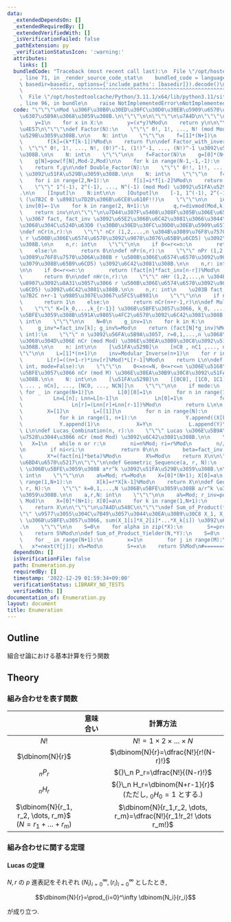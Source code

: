```yaml
---
data:
  _extendedDependsOn: []
  _extendedRequiredBy: []
  _extendedVerifiedWith: []
  _isVerificationFailed: false
  _pathExtension: py
  _verificationStatusIcon: ':warning:'
  attributes:
    links: []
  bundledCode: "Traceback (most recent call last):\n  File \"/opt/hostedtoolcache/Python/3.11.1/x64/lib/python3.11/site-packages/onlinejudge_verify/documentation/build.py\"\
    , line 71, in _render_source_code_stat\n    bundled_code = language.bundle(stat.path,\
    \ basedir=basedir, options={'include_paths': [basedir]}).decode()\n          \
    \         ^^^^^^^^^^^^^^^^^^^^^^^^^^^^^^^^^^^^^^^^^^^^^^^^^^^^^^^^^^^^^^^^^^^^^^^^^^^^^^^^^\n\
    \  File \"/opt/hostedtoolcache/Python/3.11.1/x64/lib/python3.11/site-packages/onlinejudge_verify/languages/python.py\"\
    , line 96, in bundle\n    raise NotImplementedError\nNotImplementedError\n"
  code: "\"\"\"\nMod \u306F\u30B0\u30ED\u30FC\u30D0\u30EB\u5909\u6570\u304B\u3089\u306E\
    \u6307\u5B9A\u3068\u3059\u308B.\n\"\"\"\n\n\"\"\"\n\u7A4D\n\"\"\"\ndef product_modulo(*X):\n\
    \    y=1\n    for x in X:\n        y=(x*y)%Mod\n    return y\n\n\"\"\"\n\u968E\
    \u4E57\n\"\"\"\ndef Factor(N):\n    \"\"\" 0!, 1!, ..., N! (mod Mod) \u3092\u51FA\
    \u529B\u3059\u308B.\n\n    N: int\n    \"\"\"\n    f=[1]*(N+1)\n    for k in range(1,N+1):\n\
    \        f[k]=(k*f[k-1])%Mod\n    return f\n\ndef Factor_with_inverse(N):\n  \
    \  \"\"\" 0!, 1!, ..., N!, (0!)^-1, (1!)^-1, ..., (N!)^-1 \u3092\u51FA\u529B\u3059\
    \u308B.\n\n    N: int\n    \"\"\"\n\n    f=Factor(N)\n    g=[0]*(N+1)\n\n    N=min(N,Mod-1)\n\
    \    g[N]=pow(f[N],Mod-2,Mod)\n\n    for k in range(N-1,-1,-1):\n        g[k]=((k+1)*g[k+1])%Mod\n\
    \    return f,g\n\ndef Double_Factor(N):\n    \"\"\" 0!!, 1!!, ..., N!! (mod Mod)\
    \ \u3092\u51FA\u529B\u3059\u308B.\n\n    N: int\n    \"\"\"\n    f=[1]*(N+1)\n\
    \    for i in range(2,N+1):\n        f[i]=i*f[i-2]%Mod\n    return f\n\ndef Modular_Inverse(N):\n\
    \    \"\"\" 1^(-1), 2^(-1), ..., N^(-1) (mod Mod) \u3092\u51FA\u529B\u3059\u308B\
    .\n\n    [Input]\n    N:int\n\n    [Output]\n    [-1, 1^(-1), 2^(-1), ..., N^(-1)]\
    \ (\u7B2C 0 \u8981\u7D20\u306B\u6CE8\u610F!!)\n    \"\"\"\n\n    inv=[1]*(N+1);\
    \ inv[0]=-1\n    for k in range(2, N+1):\n        q,r=divmod(Mod,k)\n        inv[k]=(-q*inv[r])%Mod\n\
    \    return inv\n\n\"\"\"\n\u7D44\u307F\u5408\u308F\u305B\u306E\u6570\nFactor_with_inverse\
    \ \u3067 fact, fact_inv \u3092\u65E2\u306B\u6C42\u3081\u3066\u3044\u308B\u3053\
    \u3068\u304C\u524D\u63D0 (\u30B0\u30ED\u30FC\u30D0\u30EB\u5909\u6570)\n\"\"\"\n\
    \ndef nCr(n,r):\n    \"\"\" nCr (1,2,...,n \u304B\u3089\u76F8\u7570\u306A\u308B\
    \ r \u500B\u306E\u6574\u6570\u3092\u9078\u3076\u65B9\u6CD5) \u3092\u6C42\u3081\
    \u308B.\n\n    n,r: int\n    \"\"\"\n\n    if 0<=r<=n:\n        return fact[n]*(fact_inv[r]*fact_inv[n-r]%Mod)%Mod\n\
    \    else:\n        return 0\n\ndef nPr(n,r):\n    \"\"\" nPr (1,2,...,n \u304B\
    \u3089\u76F8\u7570\u306A\u308B r \u500B\u306E\u6574\u6570\u3092\u9078\u3073, \u4E26\
    \u3079\u308B\u65B9\u6CD5) \u3092\u6C42\u3081\u308B.\n\n    n,r: int\n    \"\"\"\
    \n\n    if 0<=r<=n:\n        return (fact[n]*fact_inv[n-r])%Mod\n    else:\n \
    \       return 0\n\ndef nHr(n,r):\n    \"\"\" nHr (1,2,...,n \u304B\u3089\u91CD\
    \u8907\u3092\u8A31\u3057\u3066 r \u500B\u306E\u6574\u6570\u3092\u9078\u3076\u65B9\
    \u6CD5) \u3092\u6C42\u3081\u308B.\n\n    n,r: int\n    \u203B fact, fact_inv \u306F\
    \u7B2C n+r-1 \u9805\u307E\u3067\u5FC5\u8981\n    \"\"\"\n\n    if n==r==0:\n \
    \       return 1\n    else:\n        return nCr(n+r-1,r)\n\ndef Multinomial_Coefficient(*K):\n\
    \    \"\"\" K=[k_0,...,k_{r-1}] \u306B\u5BFE\u3057\u3066, k_0, ..., k_{r-1} \u306B\
    \u5BFE\u3059\u308B\u591A\u9805\u4FC2\u6570\u3092\u6C42\u3081\u308B.\n\n    k_i:\
    \ int\n    \"\"\"\n\n    N=0\n    g_inv=1\n    for k in K:\n        N+=k\n   \
    \     g_inv*=fact_inv[k]; g_inv%=Mod\n    return (fact[N]*g_inv)%Mod\n\ndef Binomial_Coefficient_Modulo_List(n:\
    \ int):\n    \"\"\" n \u3092\u56FA\u5B9A\u3057, r=0,1,...,n \u3068\u3057\u305F\
    \u3068\u304D\u306E nCr (mod Mod) \u306E\u30EA\u30B9\u30C8\u3092\u51FA\u529B\u3059\
    \u308B.\n\n    n: int\n\n    [\u51FA\u529B]\n    [nC0 , nC1 ,..., nCn]\n    \"\
    \"\"\n\n    L=[1]*(n+1)\n    inv=Modular_Inverse(n+1)\n    for r in range(1, n+1):\n\
    \        L[r]=((n+1-r)*inv[r]%Mod)*L[r-1]%Mod\n    return L\n\ndef Pascal_Triangle(N:\
    \ int, mode=False):\n    \"\"\"\n    0<=n<=N, 0<=r<=n \u306E\u5168\u3066\u306B\
    \u5BFE\u3057\u3066 nCr (mod M) \u306E\u30EA\u30B9\u30C8\u3092\u51FA\u529B\u3059\
    \u308B.\n\n    N: int\n\n    [\u51FA\u529B]\n    [[0C0], [1C0, 1C1], ... , [nC0,\
    \ ... , nCn], ..., [NC0, ..., NCN]]\n    \"\"\"\n\n    if mode:\n        L=[[0]*(N+1)\
    \ for _ in range(N+1)]\n        L[0][0]=1\n        for n in range(1,N+1):\n  \
    \          Ln=L[n]; Lnn=L[n-1]\n            Ln[0]=1\n            for r in range(1,N+1):\n\
    \                Ln[r]=(Lnn[r]+Lnn[r-1])%Mod\n        return L\n\n    else:\n\
    \        X=[1]\n        L=[[1]]\n        for n in range(N):\n            Y=[1]\n\
    \            for k in range(1, n+1):\n                Y.append((X[k]+X[k-1])%Mod)\n\
    \            Y.append(1)\n            X=Y\n            L.append(Y)\n    return\
    \ L\n\ndef Lucas_Combination(n, r):\n    \"\"\" Lucas \u306E\u5B9A\u7406\u3092\
    \u7528\u3044\u3066 nCr (mod Mod) \u3092\u6C42\u3081\u308B.\n\n    \"\"\"\n\n \
    \   X=1\n    while n or r:\n        ni=n%Mod; ri=r%Mod\n        n//=Mod; r//=Mod\n\
    \n        if ni<ri:\n            return 0\n\n        beta=fact_inv[ri]*fact_inv[ni-ri]%Mod\n\
    \        X*=(fact[ni]*beta)%Mod\n        X%=Mod\n    return X\n\n\"\"\"\n\u7B49\
    \u6BD4\u6570\u5217\n\"\"\"\n\ndef Geometric_Sequence(a, r, N):\n    \"\"\" k=0,1,...,N\
    \ \u306B\u5BFE\u3059\u308B a*r^k \u3092\u51FA\u529B\u3059\u308B.\n\n    a,r,N:\
    \ int\n    \"\"\"\n\n    a%=Mod; r%=Mod\n    X=[0]*(N+1); X[0]=a\n    for k in\
    \ range(1,N+1):\n        X[k]=r*X[k-1]%Mod\n    return X\n\ndef Geometric_Inverse_Sequence(a,\
    \ r, N):\n    \"\"\" k=0,1,...,N \u306B\u5BFE\u3059\u308B a/r^k \u3092\u51FA\u529B\
    \u3059\u308B.\n\n    a,r,N: int\n    \"\"\"\n\n    a%=Mod; r_inv=pow(r, Mod-2,\
    \ Mod)\n    X=[0]*(N+1); X[0]=a\n    for k in range(1,N+1):\n        X[k]=r_inv*X[k-1]%Mod\n\
    \    return X\n\n\"\"\"\n\u7A4D\u548C\n\"\"\"\ndef Sum_of_Product(*X):\n    \"\
    \"\" \u9577\u3055\u304C\u7B49\u3057\u3044\u30EA\u30B9\u30C8 X_1, X_2, ..., X_k\
    \ \u306B\u5BFE\u3057\u3066, sum(X_1[i]*X_2[i]*...*X_k[i]) \u3092\u6C42\u3081\u308B\
    .\n    \"\"\"\n\n    S=0\n    for alpha in zip(*X):\n        S+=product_modulo(*alpha)\n\
    \    return S%Mod\n\ndef Sum_of_Product_Yielder(N,*Y):\n    S=0\n    M=len(Y)\n\
    \    for _ in range(N+1):\n        x=1\n        for j in range(M):\n         \
    \   x*=next(Y[j]); x%=Mod\n        S+=x\n    return S%Mod\n#==================================================\n"
  dependsOn: []
  isVerificationFile: false
  path: Enumeration.py
  requiredBy: []
  timestamp: '2022-12-29 01:59:34+09:00'
  verificationStatus: LIBRARY_NO_TESTS
  verifiedWith: []
documentation_of: Enumeration.py
layout: document
title: Enumeration
---
```


## Outline

組合せ論における基本計算を行う関数

## Theory

### 組み合わせを表す関数

||意味合い|計算方法|
|:--:|:--:|:--:|
|$N!$||$N!=1 \times 2 \times \dots \times N$|
|$\dbinom{N}{r}$||$\dbinom{N}{r}=\dfrac{N!}{r!(N-r)!}$|
|${}_n P_r$||${}\_n P_r=\dfrac{N!}{(N-r)!}$|
|${}_n H_r$||${}\_n H_r=\dbinom{N+r-1}{r}$ <br> (ただし, $_0H_0=1$ とする.)|
|$\dbinom{N}{r_1, r_2, \dots, r_m}$ <br> $(N=r_1+\dots+r_m)$||$\dbinom{N}{r_1,r_2, \dots, r_m}=\dfrac{N!}{r_1!r_2! \dots r_m!}$|

### 組み合わせに関する定理

#### Lucas の定理

$N,r$ の $p$ 進表記をそれぞれ $(N_i)_{i=0}^{\infty}, (r_i)_{i=0}^\infty$ としたとき,

$$\dbinom{N}{r}=\prod_{i=0}^\infty \dbinom{N_i}{r_i}$$

が成り立つ.
